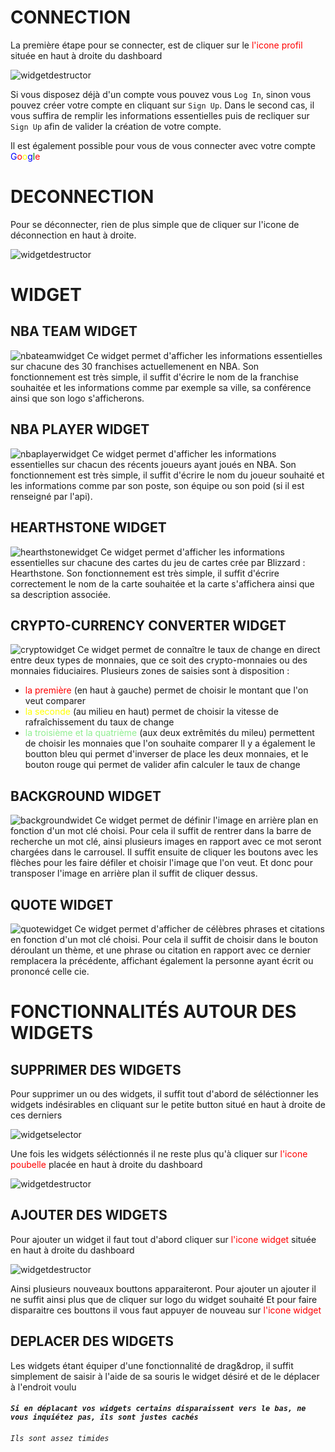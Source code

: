 # CONNECTION

La première étape pour se connecter, est de cliquer sur le <span style="color:red">l'icone profil</span> située en haut à droite du dashboard

![widgetdestructor](images/buttonlogin.png)

Si vous disposez déjà d'un compte vous pouvez vous `Log In`, sinon vous pouvez créer votre compte en cliquant sur `Sign Up`.
Dans le second cas, il vous suffira de remplir les informations essentielles puis de recliquer sur `Sign Up` afin de valider la création de votre compte.

Il est également possible pour vous de vous connecter avec votre compte <span style="color:blue">G<span style="color:red">o<span style="color:yellow">o<span style="color:blue">g<span style="color:green">l<span style="color:red">e</span>

# DECONNECTION 

Pour se déconnecter, rien de plus simple que de cliquer sur l'icone de déconnection en haut à droite.

![widgetdestructor](images/buttonslogout.png)


# WIDGET

## NBA TEAM WIDGET
![nbateamwidget](images/nbateamwidget.png)
Ce widget permet d'afficher les informations essentielles sur chacune des 30 franchises actuellemenent en NBA.
Son fonctionnement est très simple, il suffit d'écrire le nom de la franchise souhaitée et les informations comme par exemple sa ville, sa conférence ainsi que son logo s'afficherons.

## NBA PLAYER WIDGET
![nbaplayerwidget](images/nbaplayerwidget.png)
Ce widget permet d'afficher les informations essentielles sur chacun des récents joueurs ayant joués en NBA.
Son fonctionnement est très simple, il suffit d'écrire le nom du joueur souhaité et les informations comme par son poste, son équipe ou son poid (si il est renseigné par l'api).

## HEARTHSTONE WIDGET
![hearthstonewidget](images/hearthstonewidget.png)
Ce widget permet d'afficher les informations essentielles sur chacune des cartes du jeu de cartes crée par Blizzard : Hearthstone.
Son fonctionnement est très simple, il suffit d'écrire correctement le nom de la carte souhaitée et la carte s'affichera ainsi que sa description associée.

## CRYPTO-CURRENCY CONVERTER WIDGET
![cryptowidget](images/cryptowidget.png)
Ce widget permet de connaître le taux de change en direct entre deux types de monnaies, que ce soit des crypto-monnaies ou des monnaies fiduciaires.
Plusieurs zones de saisies sont à disposition :
- <span style="color:red">la première</span> (en haut à gauche) permet de choisir le montant que l'on veut comparer
- <span style="color:yellow">la seconde</span> (au milieu en haut) permet de choisir la vitesse de rafraîchissement du taux de change
- <span style="color:lightgreen">la troisième et la quatrième</span> (aux deux extrêmités du mileu) permettent de choisir les monnaies que l'on souhaite comparer
Il y a également le boutton bleu qui permet d'inverser de place les deux monnaies, et le bouton rouge qui permet de valider afin calculer le taux de change

## BACKGROUND WIDGET
![backgroundwidet](images/backgroundwidget.png)
Ce widget permet de définir l'image en arrière plan en fonction d'un mot clé choisi.
Pour cela il suffit de rentrer dans la barre de recherche un mot clé, ainsi plusieurs images en rapport avec ce mot seront chargées dans le carrousel. Il suffit ensuite de cliquer les boutons avec les flèches pour les faire défiler et choisir l'image que l'on veut.
Et donc pour transposer l'image en arrière plan il suffit de cliquer dessus.

## QUOTE WIDGET
![quotewidget](images/quotewidget.png)
Ce widget permet d'afficher de célèbres phrases et citations en fonction d'un mot clé choisi.
Pour cela il suffit de choisir dans le bouton déroulant un thème, et une phrase ou citation en rapport avec ce dernier remplacera la précédente, affichant également la personne ayant écrit ou prononcé celle cie.

# FONCTIONNALITÉS AUTOUR DES WIDGETS

## SUPPRIMER DES WIDGETS

Pour supprimer un ou des widgets, il suffit tout d'abord de séléctionner les widgets indésirables en cliquant sur le petite button situé en haut à droite de ces derniers

![widgetselector](images/widgetselector.png)

Une fois les widgets séléctionnés il ne reste plus qu'à cliquer sur <span style="color:red">l'icone poubelle</span> placée en haut à droite du dashboard

![widgetdestructor](images/buttondelete.png)

## AJOUTER DES WIDGETS

Pour ajouter un widget il faut tout d'abord cliquer sur <span style="color:red">l'icone widget</span> située en haut à droite du dashboard

![widgetdestructor](images/buttonwidget.png)

Ainsi plusieurs nouveaux bouttons apparaiteront.
Pour ajouter un ajouter il ne suffit ainsi plus que de cliquer sur logo du widget souhaité
Et pour faire disparaitre ces bouttons il vous faut appuyer de nouveau sur <span style="color:red">l'icone widget</span>

## DEPLACER DES WIDGETS

Les widgets étant équiper d'une fonctionnalité de drag&drop, il suffit simplement de saisir à l'aide de sa souris le widget désiré et de le déplacer à l'endroit voulu

#### *`Si en déplacant vos widgets certains disparaissent vers le bas, ne vous inquiétez pas, ils sont justes cachés`*

###### *`Ils sont assez timides`*